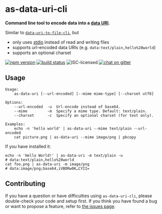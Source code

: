 # as-data-uri-cli

**Command line tool to encode data into a [data URI](https://developer.mozilla.org/en-US/docs/Web/HTTP/Basics_of_HTTP/Data_URIs).**

Similar to [`data-uri-to-file-cli`](https://github.com/ragingwind/data-uri-to-file-cli), but

- only uses [stdio](https://en.wikipedia.org/wiki/Standard_streams#Standard_input_(stdin)) instead of read and writing files
- supports url-encoded data URIs (e.g. `data:text/plain,hello%20world`)
- supports an optional charset

[![npm version](https://img.shields.io/npm/v/as-data-uri-cli.svg)](https://www.npmjs.com/package/as-data-uri-cli)
[![build status](https://api.travis-ci.org/derhuerst/as-data-uri-cli.svg?branch=master)](https://travis-ci.org/derhuerst/as-data-uri-cli)
![ISC-licensed](https://img.shields.io/github/license/derhuerst/as-data-uri-cli.svg)
[![chat on gitter](https://badges.gitter.im/derhuerst.svg)](https://gitter.im/derhuerst)


## Usage

```
Usage:
    as-data-uri [--url-encoded] [--mime mime-type] [--charset utf8]

Options:
    --url-encoded  -u  Url-encode instead of base64.
    --mime         -m  Specify a mime type. Default: text/plain.
    --charset      -c  Specify an optional charset (for text only).

Examples:
    echo -n 'hello world' | as-data-uri --mime text/plain --url-encoded
    cat picture.png | as-data-uri --mime image/png | pbcopy
```

If you have installed it:

```shell
echo -n 'Hello World!' | as-data-uri -m text/plain -u
# data:text/plain,hello%20world
cat foo.png | as-data-uri -m image/png
# data:image/png;base64,iVBORw0K…CYII=
```


## Contributing

If you have a question or have difficulties using `as-data-uri-cli`, please double-check your code and setup first. If you think you have found a bug or want to propose a feature, refer to [the issues page](https://github.com/derhuerst/as-data-uri-cli/issues).
